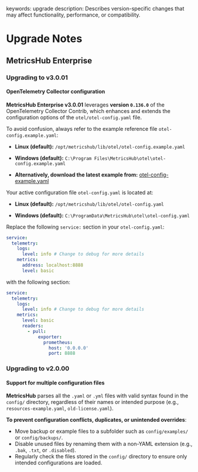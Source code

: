 keywords: upgrade
description: Describes version-specific changes that may affect functionality, performance, or compatibility.

# Upgrade Notes

<!-- MACRO{toc|fromDepth=1|toDepth=2|id=toc} -->

## MetricsHub Enterprise

### Upgrading to v3.0.01

#### OpenTelemetry Collector configuration

**MetricsHub Enterprise v3.0.01** leverages **version `0.136.0`** of the OpenTelemetry Collector Contrib, which enhances and extends the configuration options of the `otel/otel-config.yaml` file.

To avoid confusion, always refer to the example reference file `otel-config.example.yaml`:

* **Linux (default):**
  `/opt/metricshub/lib/otel/otel-config.example.yaml`

* **Windows (default):**
  `C:\Program Files\MetricsHub\otel\otel-config.example.yaml`

* **Alternatively, download the latest example from:**
  [otel-config-example.yaml](https://metricshub.com/docs/latest/resources/config/otel/otel-config-example.yaml)

Your active configuration file `otel-config.yaml` is located at:

* **Linux (default):**
  `/opt/metricshub/lib/otel/otel-config.yaml`

* **Windows (default):**
  `C:\ProgramData\MetricsHub\otel\otel-config.yaml`

Replace the following `service:` section in your `otel-config.yaml`:

```yaml
service:
  telemetry:
    logs:
      level: info # Change to debug for more details
    metrics:
      address: localhost:8888
      level: basic
```

with the following section:

```yaml
service:
  telemetry:
    logs:
      level: info # Change to debug for more details
    metrics:
      level: basic
      readers:
        - pull:
            exporter:
              prometheus:
                host: '0.0.0.0'
                port: 8888
```

### Upgrading to v2.0.00

#### Support for multiple configuration files

**MetricsHub** parses all the `.yaml` or `.yml` files with valid syntax found in the `config/` directory, regardless of their names or intended purpose (e.g., `resources-example.yaml`, `old-license.yaml`).

**To prevent configuration conflicts, duplicates, or unintended overrides**:

* Move backup or example files to a subfolder such as `config/examples/` or `config/backups/`.
* Disable unused files by renaming them with a non-YAML extension (e.g., `.bak`, `.txt`, or `.disabled`).
* Regularly check the files stored in the `config/` directory to ensure only intended configurations are loaded.
